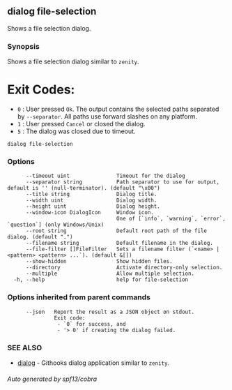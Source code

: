 ## dialog file-selection

Shows a file selection dialog.

### Synopsis

Shows a file selection dialog similar to `zenity`.

# Exit Codes:

- `0` : User pressed `Ok`. The output contains the selected paths
        separated by `--separator`. All paths use forward slashes
        on any platform.
- `1` : User pressed `Cancel` or closed the dialog.
- `5` : The dialog was closed due to timeout.

```
dialog file-selection
```

### Options

```
      --timeout uint               Timeout for the dialog
      --separator string           Path separator to use for output, default is ' ' (null-terminator). (default "\x00")
      --title string               Dialog title.
      --width uint                 Dialog width.
      --height uint                Dialog height.
      --window-icon DialogIcon     Window icon.
                                   One of [`info`, `warning`, `error`, `question`] (only Windows/Unix)
      --root string                Default root path of the file dialog. (default ".")
      --filename string            Default filename in the dialog.
      --file-filter []FileFilter   Sets a filename filter (`<name> | <pattern> <pattern> ...`). (default &[])
      --show-hidden                Show hidden files.
      --directory                  Activate directory-only selection.
      --multiple                   Allow multiple selection.
  -h, --help                       help for file-selection
```

### Options inherited from parent commands

```
      --json   Report the result as a JSON object on stdout.
               Exit code:
               	- `0` for success, and
               	- '> 0' if creating the dialog failed.
```

### SEE ALSO

* [dialog](dialog.md)	 - Githooks dialog application similar to `zenity`.

###### Auto generated by spf13/cobra 
